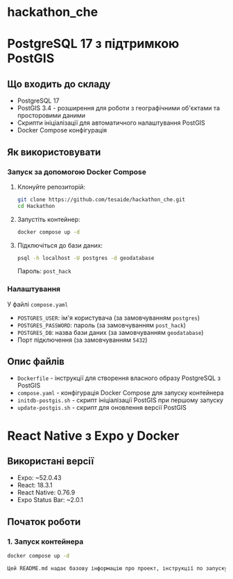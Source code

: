 # hackathon_che

# PostgreSQL 17 з підтримкою PostGIS

## Що входить до складу

- PostgreSQL 17 
- PostGIS 3.4 - розширення для роботи з географічними об'єктами та просторовими даними
- Скрипти ініціалізації для автоматичного налаштування PostGIS
- Docker Compose конфігурація 

## Як використовувати

### Запуск за допомогою Docker Compose

1. Клонуйте репозиторій:
   ```bash
   git clone https://github.com/tesaide/hackathon_che.git
   cd Hackathon
   ```

2. Запустіть контейнер:
   ```bash
   docker compose up -d
   ```

3. Підключіться до бази даних:
   ```bash
   psql -h localhost -U postgres -d geodatabase
   ```
   Пароль: `post_hack` 

### Налаштування

У файлі `compose.yaml` 
- `POSTGRES_USER`: ім'я користувача (за замовчуванням `postgres`)
- `POSTGRES_PASSWORD`: пароль (за замовчуванням `post_hack`)
- `POSTGRES_DB`: назва бази даних (за замовчуванням `geodatabase`)
- Порт підключення (за замовчуванням `5432`)

## Опис файлів

- `Dockerfile` - інструкції для створення власного образу PostgreSQL з PostGIS
- `compose.yaml` - конфігурація Docker Compose для запуску контейнера
- `initdb-postgis.sh` - скрипт ініціалізації PostGIS при першому запуску
- `update-postgis.sh` - скрипт для оновлення версії PostGIS


# React Native з Expo у Docker

## Використані версії

- Expo: ~52.0.43
- React: 18.3.1
- React Native: 0.76.9
- Expo Status Bar: ~2.0.1

## Початок роботи

### 1. Запуск контейнера

```bash
docker compose up -d

Цей README.md надає базову інформацію про проект, інструкції по запуску та настройці, а також опис файлів, які входять до складу. Ви можете адаптувати його під ваші потреби, якщо потрібно додати якісь конкретні деталі проекту.
